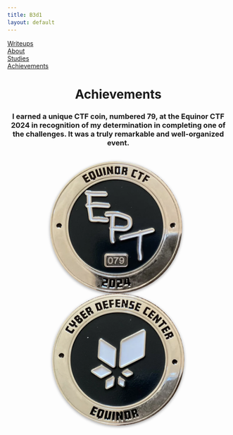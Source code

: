 ```yaml
---
title: B3d1
layout: default
---
```

<link rel="stylesheet" href="/assets/style.css">

<div class="nav-menu">
  <div class="nav-item"><a href="/writeups/">Writeups</a></div>
  <div class="separator"></div>
  <div class="nav-item"><a href="/">About</a></div>
  <div class="separator"></div>
  <div class="nav-item"><a href="/studies/">Studies</a></div>
  <div class="separator"></div>
  <div class="nav-item"><a href="/achievements/">Achievements</a></div>
</div>

<h1 style="text-align: center;">Achievements</h1>
<h3 style="text-align: center;">I earned a unique CTF coin, numbered 79, at the Equinor CTF 2024 in recognition of my determination in completing one of the challenges. It was a truly remarkable and well-organized event.</h3>

<div style="display: flex; justify-content: center; align-items: center; flex-wrap: wrap; margin: 2rem auto;">
  <img src="coin0.png" alt="coin0" style="width: 300px; max-width: 100%; aspect-ratio: 1 / 1; object-fit: cover; border-radius: 50%; box-shadow: 0 2px 6px rgba(0,0,0,0.4); margin-right: 10px;" />
  <img src="coin1.png" alt="coin1" style="width: 300px; max-width: 100%; aspect-ratio: 1 / 1; object-fit: cover; border-radius: 50%; box-shadow: 0 2px 6px rgba(0,0,0,0.4);" />
</div>
